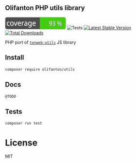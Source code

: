 Olifanton PHP utils library
---

![Code Coverage Badge](./.github/badges/coverage.svg)
![Tests](https://github.com/olifanton/utils/actions/workflows/tests.yml/badge.svg)
[![Latest Stable Version](https://poser.pugx.org/olifanton/utils/v/stable)](https://packagist.org/packages/olifanton/utils)
[![Total Downloads](https://poser.pugx.org/olifanton/utils/downloads)](https://packagist.org/packages/olifanton/utils)

PHP port of [`tonweb-utils`](https://github.com/toncenter/tonweb/tree/master/src/utils) JS library

## Install

```bash
composer require olifanton/utils
```

## Docs

`@TODO`

## Tests

```bash
composer run test
```

# License

MIT

